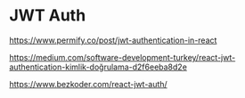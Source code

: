 # JWT Auth




https://www.permify.co/post/jwt-authentication-in-react

https://medium.com/software-development-turkey/react-jwt-authentication-kimlik-doğrulama-d2f6eeba8d2e

https://www.bezkoder.com/react-jwt-auth/

